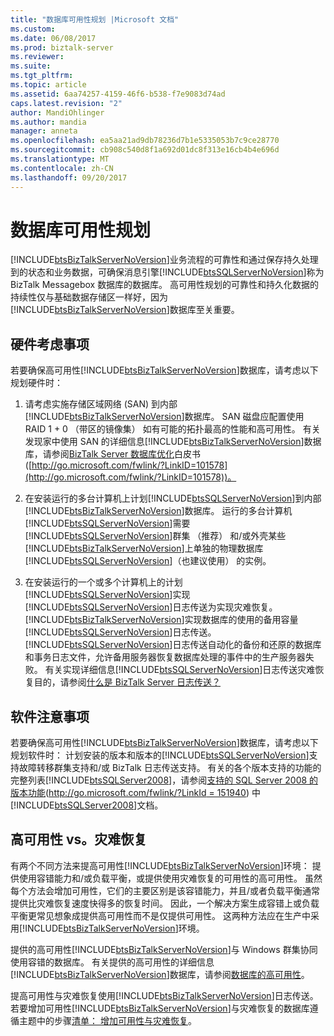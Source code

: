 ```yaml
---
title: "数据库可用性规划 |Microsoft 文档"
ms.custom: 
ms.date: 06/08/2017
ms.prod: biztalk-server
ms.reviewer: 
ms.suite: 
ms.tgt_pltfrm: 
ms.topic: article
ms.assetid: 6aa74257-4159-46f6-b538-f7e9083d74ad
caps.latest.revision: "2"
author: MandiOhlinger
ms.author: mandia
manager: anneta
ms.openlocfilehash: ea5aa21ad9db78236d7b1e5335053b7c9ce28770
ms.sourcegitcommit: cb908c540d8f1a692d01dc8f313e16cb4b4e696d
ms.translationtype: MT
ms.contentlocale: zh-CN
ms.lasthandoff: 09/20/2017
---
```

# <a name="planning-for-database-availability"></a>数据库可用性规划
[!INCLUDE[btsBizTalkServerNoVersion](../includes/btsbiztalkservernoversion-md.md)]业务流程的可靠性和通过保存持久处理到的状态和业务数据，可确保消息引擎[!INCLUDE[btsSQLServerNoVersion](../includes/btssqlservernoversion-md.md)]称为 BizTalk Messagebox 数据库的数据库。 高可用性规划的可靠性和持久化数据的持续性仅与基础数据存储区一样好，因为[!INCLUDE[btsBizTalkServerNoVersion](../includes/btsbiztalkservernoversion-md.md)]数据库至关重要。  
  
## <a name="hardware-considerations"></a>硬件考虑事项  
 若要确保高可用性[!INCLUDE[btsBizTalkServerNoVersion](../includes/btsbiztalkservernoversion-md.md)]数据库，请考虑以下规划硬件时：  
  
1.  请考虑实施存储区域网络 (SAN) 到内部[!INCLUDE[btsBizTalkServerNoVersion](../includes/btsbiztalkservernoversion-md.md)]数据库。 SAN 磁盘应配置使用 RAID 1 + 0 （带区的镜像集） 如有可能的拓扑最高的性能和高可用性。 有关发现家中使用 SAN 的详细信息[!INCLUDE[btsBizTalkServerNoVersion](../includes/btsbiztalkservernoversion-md.md)]数据库，请参阅[BizTalk Server 数据库优化](http://go.microsoft.com/fwlink/?LinkID=101578)白皮书 ([http://go.microsoft.com/fwlink/?LinkID=101578](http://go.microsoft.com/fwlink/?LinkID=101578))。  
  
2.  在安装运行的多台计算机上计划[!INCLUDE[btsSQLServerNoVersion](../includes/btssqlservernoversion-md.md)]到内部[!INCLUDE[btsBizTalkServerNoVersion](../includes/btsbiztalkservernoversion-md.md)]数据库。 运行的多台计算机[!INCLUDE[btsSQLServerNoVersion](../includes/btssqlservernoversion-md.md)]需要[!INCLUDE[btsSQLServerNoVersion](../includes/btssqlservernoversion-md.md)]群集 （推荐） 和/或外壳某些[!INCLUDE[btsBizTalkServerNoVersion](../includes/btsbiztalkservernoversion-md.md)]上单独的物理数据库[!INCLUDE[btsSQLServerNoVersion](../includes/btssqlservernoversion-md.md)]（也建议使用） 的实例。  
  
3.  在安装运行的一个或多个计算机上的计划[!INCLUDE[btsSQLServerNoVersion](../includes/btssqlservernoversion-md.md)]实现[!INCLUDE[btsSQLServerNoVersion](../includes/btssqlservernoversion-md.md)]日志传送为实现灾难恢复。 [!INCLUDE[btsBizTalkServerNoVersion](../includes/btsbiztalkservernoversion-md.md)]实现数据库的使用的备用容量[!INCLUDE[btsSQLServerNoVersion](../includes/btssqlservernoversion-md.md)]日志传送。 [!INCLUDE[btsSQLServerNoVersion](../includes/btssqlservernoversion-md.md)]日志传送自动化的备份和还原的数据库和事务日志文件，允许备用服务器恢复数据库处理的事件中的生产服务器失败。 有关实现详细信息[!INCLUDE[btsSQLServerNoVersion](../includes/btssqlservernoversion-md.md)]日志传送灾难恢复目的，请参阅[什么是 BizTalk Server 日志传送？](../technical-guides/what-is-biztalk-server-log-shipping.md)  
  
## <a name="software-considerations"></a>软件注意事项  
 若要确保高可用性[!INCLUDE[btsBizTalkServerNoVersion](../includes/btsbiztalkservernoversion-md.md)]数据库，请考虑以下规划软件时： 计划安装的版本和版本的[!INCLUDE[btsSQLServerNoVersion](../includes/btssqlservernoversion-md.md)]支持故障转移群集支持和/或 BizTalk 日志传送支持。 有关的各个版本支持的功能的完整列表[!INCLUDE[btsSQLServer2008](../includes/btssqlserver2008-md.md)]，请参阅[支持的 SQL Server 2008 的版本功能](http://go.microsoft.com/fwlink/?LinkId=151940)([http://go.microsoft.com/fwlink/?LinkId = 151940](http://go.microsoft.com/fwlink/?LinkId=151940)) 中[!INCLUDE[btsSQLServer2008](../includes/btssqlserver2008-md.md)]文档。  
  
## <a name="high-availability-vs-disaster-recovery"></a>高可用性 vs。灾难恢复  
 有两个不同方法来提高可用性[!INCLUDE[btsBizTalkServerNoVersion](../includes/btsbiztalkservernoversion-md.md)]环境： 提供使用容错能力和/或负载平衡，或提供使用灾难恢复的可用性的高可用性。 虽然每个方法会增加可用性，它们的主要区别是该容错能力，并且/或者负载平衡通常提供比灾难恢复速度快得多的恢复时间。 因此，一个解决方案生成容错上或负载平衡更常见想象成提供高可用性而不是仅提供可用性。 这两种方法应在生产中采用[!INCLUDE[btsBizTalkServerNoVersion](../includes/btsbiztalkservernoversion-md.md)]环境。  
  
 提供的高可用性[!INCLUDE[btsBizTalkServerNoVersion](../includes/btsbiztalkservernoversion-md.md)]与 Windows 群集协同使用容错的数据库。 有关提供的高可用性的详细信息[!INCLUDE[btsBizTalkServerNoVersion](../includes/btsbiztalkservernoversion-md.md)]数据库，请参阅[数据库的高可用性](../technical-guides/high-availability-for-databases.md)。  
  
 提高可用性与灾难恢复使用[!INCLUDE[btsBizTalkServerNoVersion](../includes/btsbiztalkservernoversion-md.md)]日志传送。 若要增加可用性[!INCLUDE[btsBizTalkServerNoVersion](../includes/btsbiztalkservernoversion-md.md)]与灾难恢复的数据库遵循主题中的步骤[清单： 增加可用性与灾难恢复](../technical-guides/checklist-increasing-availability-with-disaster-recovery.md)。